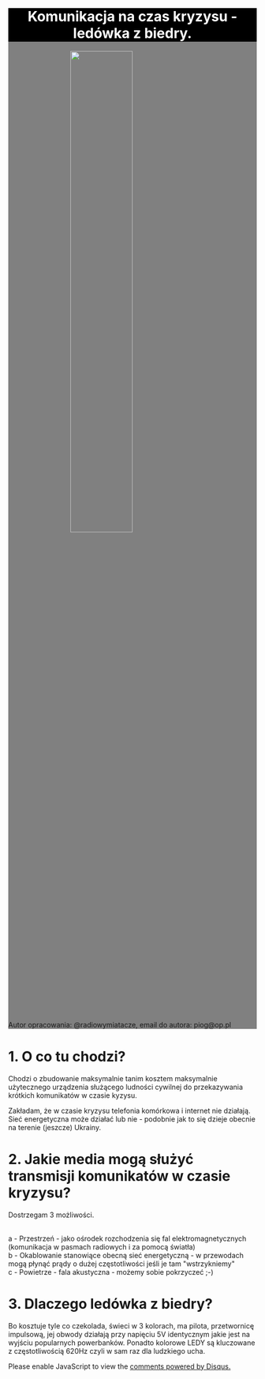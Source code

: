 

<div style="width:100%;background-color: gray;margin-top:0px;"> 

<h1 style="text-align:center;color:white;background-color:black;margin-top:0px;">Komunikacja na czas kryzysu - ledówka z biedry.</h1>

<img style="width:50%;margin-left:25%;margin-right:auto;" src="https://pharmabusters.pl/assets/images/ledowka.jpg"> 

<p>Autor opracowania: @radiowymiatacze, email do autora: piog@op.pl</p>


</div>




# 1. O co tu chodzi?

Chodzi o zbudowanie maksymalnie tanim kosztem maksymalnie użytecznego urządzenia służącego ludności cywilnej do przekazywania krótkich komunikatów w czasie kyzysu.

Zakładam, że w czasie kryzysu telefonia komórkowa i internet nie działają. Sieć energetyczna może działać lub nie - podobnie jak to się dzieje obecnie na terenie (jeszcze) Ukrainy.

# 2. Jakie media mogą służyć transmisji komunikatów w czasie kryzysu?

Dostrzegam 3 możliwości. <br><br>

a - Przestrzeń - jako ośrodek rozchodzenia się fal elektromagnetycznych (komunikacja w pasmach radiowych i za pomocą światła)<br>
b - Okablowanie stanowiące obecną sieć energetyczną - w przewodach mogą płynąć prądy o dużej częstotliwości jeśli je tam "wstrzykniemy"<br>
c - Powietrze - fala akustyczna - możemy sobie pokrzyczeć ;-)<br>

# 3. Dlaczego ledówka z biedry?

Bo kosztuje tyle co czekolada, świeci w 3 kolorach, ma pilota, przetwornicę impulsową, jej obwody działają przy napięciu 5V identycznym jakie jest na wyjściu popularnych powerbanków. Ponadto kolorowe LEDY są kluczowane z częstotliwością 620Hz czyli w sam raz dla ludzkiego ucha.






<div id="disqus_thread" style="background-color:lime;"></div>

<script>
    /**
    *  RECOMMENDED CONFIGURATION VARIABLES: EDIT AND UNCOMMENT THE SECTION BELOW TO INSERT DYNAMIC VALUES FROM YOUR PLATFORM OR CMS.
    *  LEARN WHY DEFINING THESE VARIABLES IS IMPORTANT: https://disqus.com/admin/universalcode/#configuration-variables    */
    /*
    var disqus_config = function () {
    this.page.url = 'https://www.pharmabusters.pl/2023/02/27/ledowka-z-biedry.html';  // Replace PAGE_URL with your page's canonical URL variable
    this.page.identifier = PAGE_IDENTIFIER; // Replace PAGE_IDENTIFIER with your page's unique identifier variable
    };
    */
    (function() { // DON'T EDIT BELOW THIS LINE
    var d = document, s = d.createElement('script');
    s.src = 'https://pharmabusters.disqus.com/embed.js';
    s.setAttribute('data-timestamp', +new Date());
    (d.head || d.body).appendChild(s);
    })();
</script>
<noscript>Please enable JavaScript to view the <a href="https://disqus.com/?ref_noscript">comments powered by Disqus.</a></noscript>
<script id="dsq-count-scr" src="//pharmabusters.disqus.com/count.js" async></script>





<script>
function licznikodw() {
var xhr4 = new XMLHttpRequest();
var url4 = "https://autoserwis.leki.expert/baster15/";
xhr4.open("POST", url4, true);
xhr4.setRequestHeader("Content-Type", "application/json; charset=utf-8");
xhr4.setRequestHeader("Data-Type", "json");

xhr4.onreadystatechange = function () {
    if (xhr4.readyState === 4 && xhr4.status === 200) {
        var json = JSON.parse(xhr4.responseText);
        var compare4 = json.info;
        document.getElementById("wyswi").innerHTML = compare4;
    }

}

var data4 = JSON.stringify('{"wtf": "logowanie"}');
xhr4.send(data4);


};

licznikodw(); 
</script>
